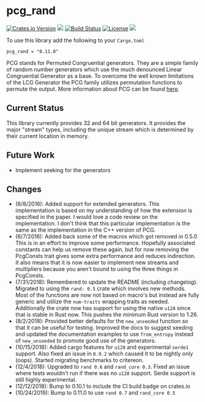 pcg_rand
========

[![Crates.io Version](https://img.shields.io/crates/v/pcg_rand.svg)](https://crates.io/crates/pcg_rand)
[![](https://docs.rs/pcg_rand/badge.svg)](https://docs.rs/pcg_rand/)
[![Build Status](https://travis-ci.com/robojeb/pcg_rand.svg?branch=master)](https://travis-ci.com/robojeb/pcg_rand)
[![License](https://img.shields.io/crates/l/pcg_rand.svg)](https://github.com/robojeb/pcg_rand/blob/master/LICENSE)
[![](https://img.shields.io/badge/rust-1.32%2B-blue.svg)](https://github.com/robojeb/pcg_rand)

To use this library add the following to your `Cargo.toml`

```
pcg_rand = "0.11.0"
```

PCG stands for Permuted Congruential generators. They are a simple family of
random number generators which use the much denounced Linear Congruential
Generator as a base. To overcome the well known limitations of the LCG Generator
the PCG family utilizes permutation functions to permute the output. More
information about PCG can be found [here](http://pcg-random.org).

Current Status
--------------
This library currently provides 32 and 64 bit generators. 
It provides the major "stream" types, including the unique stream which is determined
by their current location in memory. 

Future Work
-----------

* Implement seeking for the generators

Changes
-------
 * (6/8/2016): Added support for extended generators. This implementation
 is based on my understanding of how the extension is specified in the paper. 
 I would love a code review on the implementation. I don't think that this 
 particular implementation is the same as the implementation in the C++ version
 of PCG.
 * (6/7/2016): Added back some of the macros which got removed in 0.5.0
 This is in an effort to improve some performance. Hopefully associated constants
 can help us remove these again, but for now removing the PcgConsts trait gives
 some extra performance and reduces indirection. It also means that it is now
 easier to implement new streams and multipliers because you aren't bound
 to using the three things in PcgConsts.
 * (7/31/2018): Remembered to update the README (including changelog). Migrated
 to using the `rand: 0.5` crate which involves new methods. Most of the functions
 are now not based on macro's but instead are fully generic and utilize the 
 `num-traits` wrapping traits as needed. Additionally the crate now has support
 for using the native `u128` since that is stable in Rust now. This pushes the 
 minimum Rust version to 1.26. 
 * (8/2/2018): Provided better defaults for the `new_unseeded` function so that
 it can be useful for testing. Improved the docs to suggest seeding and updated
 the documentation examples to use `from_entropy` instead of `new_unseeded` to 
 promote good use of the generators. 
* (10/15/2018): Added cargo features for `u128` and experimental `serde1` 
 support. Also fixed an issue in `0.9.2` which caused it to be nightly only 
 (oops). Started migrating benchmarks to critereon. 
* (12/4/2018): Upgraded to `rand 0.6` and `rand_core 0.3`. Fixed an issue where 
 tests wouldn't run if there was no `u128` support. Serde support is still 
 highly experimental. 
* (12/12/2018): Bump to 0.10.1 to include the CI build badge on crates.io
* (10/24/2019): Bump to 0.11.0 to use `rand 0.7` and `rand_core 0.5`